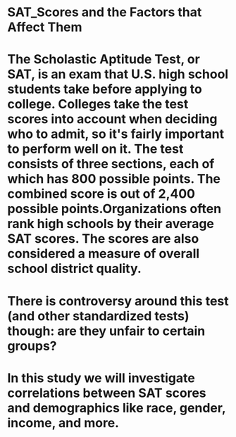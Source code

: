 # SAT_Scores and the Factors that Affect Them

# The Scholastic Aptitude Test, or SAT, is an exam that U.S. high school students take before applying to college. Colleges take the test scores into account when deciding who to admit, so it's fairly important to perform well on it. The test consists of three sections, each of which has 800 possible points. The combined score is out of 2,400 possible points.Organizations often rank high schools by their average SAT scores. The scores are also considered a measure of overall school district quality.

# There is controversy around this test (and other standardized tests) though: are they unfair to certain groups?

# In this study we will investigate correlations between SAT scores and demographics like race, gender, income, and more.
